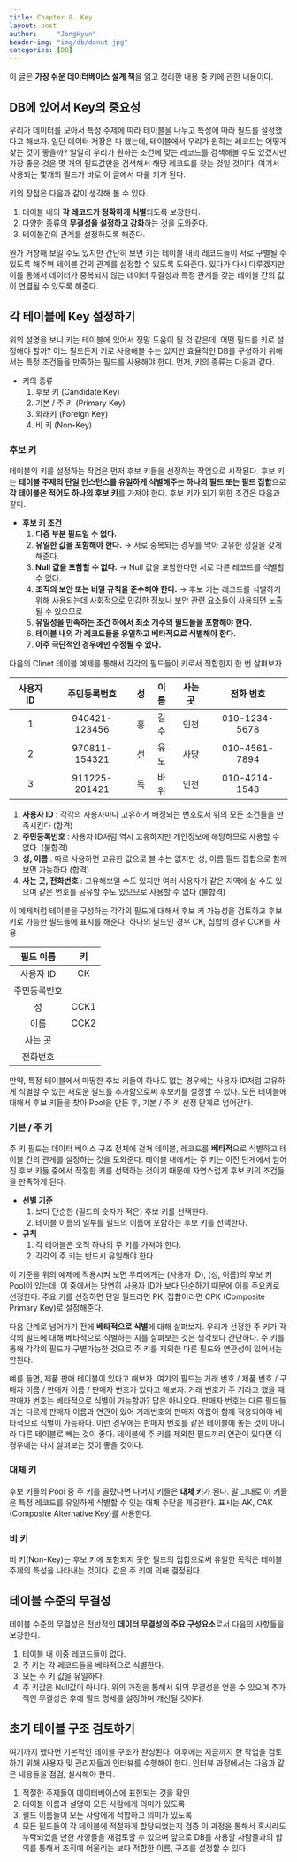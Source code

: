 ```yaml
---
title: Chapter 8. Key
layout: post
author:     "JongHyun"
header-img: "img/db/donut.jpg"
categories: [DB]
---
```

이 글은 **가장 쉬운 데이터베이스 설계 책**을 읽고 정리한 내용 중 키에 관한 내용이다.

## DB에 있어서 Key의 중요성

우리가 데이터를 모아서 특정 주제에 따라 테이블을 나누고 특성에 따라 필드를 설정했다고 해보자. 일단 데이터 저장은 다 했는데, 테이블에서 우리가 원하는 레코드는 어떻게 찾는 것이 좋을까? 일일히 우리가 원하는 조건에 맞는 레코드를 검색해볼 수도 있겠지만 가장 좋은 것은 몇 개의 필드값만을 검색해서 해당 레코드를 찾는 것일 것이다. 여기서 사용되는 몇개의 필드가 바로 이 글에서 다룰 키가 된다. 

키의 장점은 다음과 같이 생각해 볼 수 있다.
1. 테이블 내의 **각 레코드가 정확하게 식별**되도록 보장한다.
2. 다양한 종류의 **무결성을 설정하고 강화**하는 것을 도와준다.
3. 테이블간의 관계를 설정하도록 해준다.

뭔가 거창해 보일 수도 있지만 간단히 보면 키는 테이블 내의 레코드들이 서로 구별될 수 있도록 해주며 테이블 간의 관계를 설정할 수 있도록 도와준다. 있다가 다시 다루겠지만 이를 통해서 데이터가 중복되지 않는 데이터 무결성과 특정 관계를 갖는 테이블 간의 값이 연결될 수 있도록 해준다.

## 각 테이블에 Key 설정하기
위의 설명을 보니 키는 테이블에 있어서 정말 도움이 될 것 같은데, 어떤 필드를 키로 설정해야 할까? 어느 필드든지 키로 사용해볼 수는 있지만 효율적인 DB를 구성하기 위해서는 특정 조건들을 만족하는 필드를 사용해야 한다. 먼저, 키의 종류는 다음과 같다.
- 키의 종류
	1. 후보 키 (Candidate Key)
	2. 기본 / 주 키 (Primary Key)
	3. 외래키 (Foreign Key)
	4. 비 키 (Non-Key)

### 후보 키
테이블의 키를 설정하는 작업은 먼저 후보 키들을 선정하는 작업으로 시작된다. 후보 키는 **테이블 주제의 단일 인스턴스를 유일하게 식별해주는 하나의 필드 또는 필드 집합**으로 **각 테이블은 적어도 하나의 후보 키**를 가져야 한다. 후보 키가 되기 위한 조건은 다음과 같다.

- **후보 키 조건**
	1. **다중 부분 필드일 수 없다.**
	2. **유일한 값을 포함해야 한다.** → 서로 중복되는 경우를 막아 고유한 성질을 갖게 해준다.
	3. **Null 값을 포함할 수 없다.** → Null 값을 포함한다면 서로 다른 레코드를 식별할 수 없다.
	4. **조직의 보안 또는 비밀 규칙을 준수해야 한다.** → 	후보 키는 레코드를 식별하기 위해 사용되는데 사회적으로 민감한 정보나 보안 관련 요소들이 사용되면 노출될 수 있으므로
	5. **유일성을 만족하는 조건 하에서 최소 개수의 필드들을 포함해야 한다.**
	6. **테이블 내의 각 레코드들을 유일하고 베타적으로 식별해야 한다.**
	7. **아주 극단적인 경우에만 수정될 수 있다.**

다음의 Clinet 테이블 예제를 통해서 각각의 필드들이 키로서 적합한지 한 번 살펴보자

<table class="table table-striped">
  <thead>
    <tr>
      <th style="text-align: center">사용자 ID</th>
      <th style="text-align: center">주민등록번호</th>
      <th style="text-align: center">성</th>
      <th style="text-align: center">이름</th>
      <th style="text-align: center">사는 곳</th>
      <th style="text-align: center">전화 번호</th>
    </tr>
  </thead>
  <tbody>
    <tr>
      <td style="text-align: center">1</td>
      <td style="text-align: center">940421-123456</td>
      <td style="text-align: center">홍</td>
      <td style="text-align: center">길수</td>
      <td style="text-align: center">인천</td>
      <td style="text-align: center">010-1234-5678</td>
    </tr>
    <tr>
      <td style="text-align: center">2</td>
      <td style="text-align: center">970811-154321</td>
      <td style="text-align: center">선</td>
      <td style="text-align: center">유도</td>
      <td style="text-align: center">사당</td>
      <td style="text-align: center">010-4561-7894</td>
    </tr>
    <tr>
      <td style="text-align: center">3</td>
      <td style="text-align: center">911225-201421</td>
      <td style="text-align: center">독</td>
      <td style="text-align: center">바위</td>
      <td style="text-align: center">인천</td>
      <td style="text-align: center">010-4214-1548</td>
    </tr>
  </tbody>
</table>

1. **사용자 ID** : 각각의 사용자마다 고유하게 배정되는 번호로서 위의 모든 조건들을 만족시킨다 (합격)
2. **주민등록번호** : 사용자 ID처럼 역시 고유하지만 개인정보에 해당하므로 사용할 수 없다. (불합격)
3. **성, 이름** : 따로 사용하면 고유한 값으로 볼 수는 없지만 성, 이름 필드 집합으로 함께 보면 가능하다 (합격)
4. **사는 곳, 전화번호** : 고유해보일 수도 있지만 여러 사용자가 같은 지역에 살 수도 있으며 같은 번호를 공유할 수도 있으므로 사용할 수 없다 (불합격)

이 예제처럼 테이블을 구성하는 각각의 필드에 대해서 후보 키 가능성을 검토하고 후보 키로 가능한 필드들에 표시를 해준다. 하나의 필드인 경우 CK, 집합의 경우 CCK를 사용

<table class="table table-striped">
  <thead>
    <tr>
      <th style="text-align: center">필드 이름</th>
      <th style="text-align: center">키</th>
    </tr>
  </thead>
  <tbody>
    <tr>
      <td style="text-align: center">사용자 ID</td>
      <td style="text-align: center">CK</td>
    </tr>
    <tr>
      <td style="text-align: center">주민등록번호</td>
      <td style="text-align: center">&nbsp;</td>
    </tr>
    <tr>
      <td style="text-align: center">성</td>
      <td style="text-align: center">CCK1</td>
    </tr>
    <tr>
      <td style="text-align: center">이름</td>
      <td style="text-align: center">CCK2</td>
    </tr>
    <tr>
      <td style="text-align: center">사는 곳</td>
      <td style="text-align: center">&nbsp;</td>
    </tr>
    <tr>
      <td style="text-align: center">전화번호</td>
      <td style="text-align: center">&nbsp;</td>
    </tr>
  </tbody>
</table>

만약, 특정 테이블에서 마땅한 후보 키들이 하나도 없는 경우에는 사용자 ID처럼 고유하게 식별할 수 있는 새로운 필드를 추가함으로써 후보키를 설정할 수 있다. 모든 테이블에 대해서 후보 키들을 찾아 Pool을 만든 후, 기본 / 주 키 선정 단계로 넘어간다.

### 기본 / 주 키
주 키 필드는 데이터 베이스 구조 전체에 걸쳐 테이블, 레코드를 **베타적**으로 식별하고 테이블 간의 관계를 설정하는 것을 도와준다. 테이블 내에서는  주 키는 이전 단계에서 얻어진 후보 키들 중에서 적절한 키를 선택하는 것이기 때문에 자연스럽게 후보 키의 조건들을 만족하게 된다.

 - **선별 기준**
	 1. 보다 단순한 (필드의 숫자가 적은) 후보 키를 선택한다.
	 2. 테이블 이름의 일부를 필드의 이름에 포함하는 후보 키를 선택한다.
- **규칙**
	1. 각 테이블은 오직 하나의 주 키를 가져야 한다.
	2. 각각의 주 키는 반드시 유일해야 한다.

이 기준을 위의 예제에 적용시켜 보면 우리에게는 (사용자 ID), (성, 이름)의 후보 키 Pool이 있는데, 이 중에서는 당연히 사용자 ID가 보다 단순하기 때문에 이를 주요키로 선정한다. 주요 키를 선정하면 단일 필드라면 PK, 집합이라면 CPK (Composite Primary Key)로 설정해준다.

다음 단계로 넘어가기 전에 **베타적으로 식별**에 대해 살펴보자. 우리가 선정한 주 키가 각각의 필드에 대해 베타적으로 식별하는 지를 살펴보는 것은 생각보다 간단하다. 주 키를 통해 각각의 필드가 구별가능한 것으로 주 키를 제외한 다른 필드와 연관성이 있어서는 안된다. 

예를 들면, 제품 판매 테이블이 있다고 해보자. 여기의 필드는 거래 번호 / 제품 번호 / 구매자 이름 / 판매자 이름 / 판매자 번호가 있다고 해보자. 거래 번호가 주 키라고 했을 때 판매자 번호는 베타적으로 식별이 가능할까? 답은 아니오다. 판매자 번호는 다른 필드들과는 다르게 판매자 이름과 연관이 있어 거래번호와 판매자 이름이 함께 적용되어야 베타적으로 식별이 가능하다. 이런 경우에는 판매자 번호를 같은 테이블에 놓는 것이 아니라 다른 테이블로 빼는 것이 좋다. 테이블에 주 키를 제외한 필드끼리 연관이 있다면 이 경우에는 다시 살펴보는 것이 좋을 것이다.

### 대체 키
후보 키들의 Pool 중 주 키를 골랐다면 나머지 키들은 **대체 키**가 된다. 말 그대로 이 키들은 특정 레코드를 유일하게 식별할 수 잇는 대체 수단을 제공한다. 표시는 AK, CAK (Composite Alternative Key)를 사용한다.

### 비 키
비 키(Non-Key)는 후보 키에 포함되지 못한 필드의 집합으로써 유일한 목적은 테이블 주제의 특성을 나타내는 것이다. 값은 주 키에 의해 결정된다.

## 테이블 수준의 무결성
테이블 수준의 무결성은 전반적인 **데이터 무결성의 주요 구성요소**로서 다음의 사항들을 보장한다.
1. 테이블 내 이중 레코드들이 없다.
2. 주 키는 각 레코드들을 베타적으로 식별한다.
3. 모든 주 키 값을 유일하다.
4. 주 키값은 Null값이 아니다.
위의 과정을 통해서 위의 무결성을 얻을 수 있으며 추가적인 무결성은 후에 필드 명세를 설정하며 개선될 것이다.

## 초기 테이블 구조 검토하기
여기까지 했다면 기본적인 테이블 구조가 완성된다. 이후에는 지금까지 한 작업을 검토하기 위해 사용자 및 관리자들과 인터뷰를 수행해야 한다. 인터뷰 과정에서는 다음과 같은 내용들을 점검, 실시해야 한다.
1. 적절한 주제들이 데이터베이스에 표현되는 것을 확인
2. 테이블 이름과 설명이 모든 사람에게 의미가 있도록
3. 필드 이름들이 모든 사람에게 적합하고 의미가 있도록
4. 모든 필드들이 각 테이블에 적절하게 할당되었는지 검증
이 과정을 통해서 혹시라도 누락되었을 만한 사항들을 재검토할 수 있으며 앞으로 DB를 사용할 사람들과의 합의를 통해서 조직에 어울리는 보다 적합한 이름, 구조를 설정할 수 있다.

